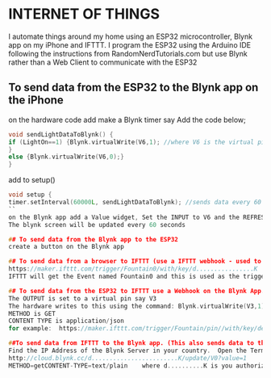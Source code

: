 
# INTERNET OF THINGS
I automate things around my home using an ESP32 microcontroller, Blynk app on my iPhone and IFTTT.
I program the ESP32 using the Arduino IDE following the instructions from RandomNerdTutorials.com but use Blynk rather than a Web Client to communicate with the ESP32


## To send data from the ESP32 to the Blynk app on the iPhone
on the hardware code add
make a Blynk timer say
Add the code below;
```C
void sendLightDataToBlynk() {
if (LightOn==1) {Blynk.virtualWrite(V6,1); //where V6 is the virtual pin being written to and 1 is the value being written
}
else {Blynk.virtualWrite(V6,0);}
}
```
add to setup()
```C
void setup {
timer.setInterval(60000L, sendLightDataToBlynk); //sends data every 60 seconds
``
on the Blynk app add a Value widget, Set the INPUT to V6 and the REFRESH INTERVAL to Push
The blynk screen will be updated every 60 seconds

## To send data from the Blynk app to the ESP32
create a button on the Blynk app  

## To send data from a browser to IFTTT (use a IFTTT webhook - used to be called "Maker")
https://maker.ifttt.com/trigger/Fountain0/with/key/d................K
IFTTT will get the Event named Fountain0 and this is used as the trigger

## To send data from the ESP32 to IFTTT use a Webhook on the Blynk App.
The OUTPUT is set to a virtual pin say V3
The hardware writes to this using the command: Blynk.virtualWrite(V3,1); where 1 is the value that can be sent to IFTTT in the url, the text /pin/ is replaced by the value
METHOD is GET
CONTENT TYPE is application/json
for example:  https://maker.ifttt.com/trigger/Fountain/pin//with/key/de..................K

##To send data from IFTTT to the Blynk app. (This also sends data to the ESP32)
Find the IP Address of the Blynk Server in your country.  Open the Terminal (or Run command) ping cloud.blynk.cc  it should look like  45.55.96.146
http://cloud.blynk.cc/d........................K/update/V0?value=1
METHOD=getCONTENT-TYPE=text/plain    where d..........K is you authorization key    and V0 is the virtual pin that will receive the data

